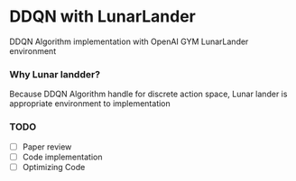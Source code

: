 # DDQN with LunarLander

DDQN Algorithm implementation with OpenAI GYM LunarLander environment

### Why Lunar landder?

Because DDQN Algorithm handle for discrete action space, Lunar lander is appropriate environment to implementation

### TODO

- [ ]  Paper review
- [ ]  Code implementation
- [ ]  Optimizing Code